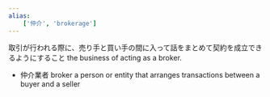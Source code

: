```yaml
---
alias:
    ['仲介', 'brokerage']
---
```

取引が行われる際に、売り手と買い手の間に入って話をまとめて契約を成立できるようにすること
the business of acting as a broker.
- 仲介業者 broker
    a person or entity that arranges transactions between a buyer and a seller